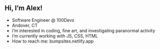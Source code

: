 ## Hi, I’m Alex!
- Software Engineer @ 100Devs
- Andover, CT
- I’m interested in coding, fine art, and investigating paranormal activity
- I’m currently working with JS, CSS, HTML
- How to reach me: bumpsites.netlify.app

<!---
bumpylumps/bumpylumps is a ✨ special ✨ repository because its `README.md` (this file) appears on your GitHub profile.
You can click the Preview link to take a look at your changes.
--->
